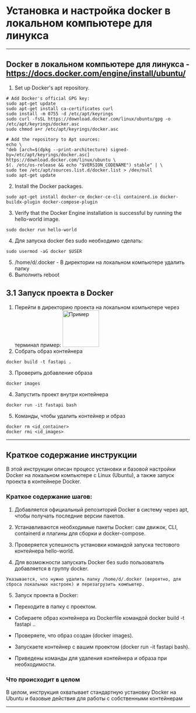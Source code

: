 # Установка и настройка docker в локальном компьютере для линукса

---

## Docker в локальном компьютере для линукса - https://docs.docker.com/engine/install/ubuntu/

1. Set up Docker's apt repository.

```shell
# Add Docker's official GPG key:
sudo apt-get update
sudo apt-get install ca-certificates curl
sudo install -m 0755 -d /etc/apt/keyrings
sudo curl -fsSL https://download.docker.com/linux/ubuntu/gpg -o /etc/apt/keyrings/docker.asc
sudo chmod a+r /etc/apt/keyrings/docker.asc

# Add the repository to Apt sources:
echo \
"deb [arch=$(dpkg --print-architecture) signed-by=/etc/apt/keyrings/docker.asc] https://download.docker.com/linux/ubuntu \
$(. /etc/os-release && echo "$VERSION_CODENAME") stable" | \
sudo tee /etc/apt/sources.list.d/docker.list > /dev/null
sudo apt-get update
```

2. Install the Docker packages.

```shell
sudo apt-get install docker-ce docker-ce-cli containerd.io docker-buildx-plugin docker-compose-plugin
```

3. Verify that the Docker Engine installation is successful by running the hello-world image.

```shell
sudo docker run hello-world
```

4. Для запуска docker без sudo необходимо сделать:

```shell
sudo usermod -aG docker $USER
```

5. /home/d/.docker - В директории на локальном компьютере удалить папку
6. Выполнить reboot

## 3.1 Запуск проекта в Docker

1. Перейти в директорию проекта на локальном компьютере через терминал пример:
   <img alt="Пример" height="100" src="![img.png](img.png)" title="Пример" width="100"/>
2. Собрать образ контейнера

```shell
docker build -t fastapi .
```

3. Проверить добавление образа

```shell
docker images
```

4. Запустить проект внутри контейнера

```shell
docker run -it fastapi bash
```

5. Команды, чтобы удалить контейнер и образ

```shell
docker rm <id_container>
docker rmi <id_images>
```

----

## Краткое содержание инструкции

В этой инструкции описан процесс установки и базовой настройки Docker на локальном компьютере с Linux (Ubuntu), а также
запуск проекта в контейнере Docker.

### Краткое содержание шагов:

1. Добавляется официальный репозиторий Docker в систему через apt, чтобы получать последние версии пакетов.

2. Устанавливаются необходимые пакеты Docker: сам движок, CLI, containerd и плагины для сборки и docker-compose.

3. Проверяется успешность установки командой запуска тестового контейнера hello-world.

4. Для возможности запускать Docker без sudo пользователь добавляется в группу docker.

`Указывается, что нужно удалить папку /home/d/.docker (вероятно, для сброса локальных настроек) и перезагрузить компьютер.
`

5. Запуск проекта в Docker:

- Переходите в папку с проектом.

- Собираете образ контейнера из Dockerfile командой docker build -t fastapi ..

- Проверяете, что образ создан (docker images).

- Запускаете контейнер с вашим проектом (docker run -it fastapi bash).

- Приведены команды для удаления контейнера и образа при необходимости.

### Что происходит в целом

В целом, инструкция охватывает стандартную установку Docker на Ubuntu и базовые действия для работы с собственными
контейнерам

----